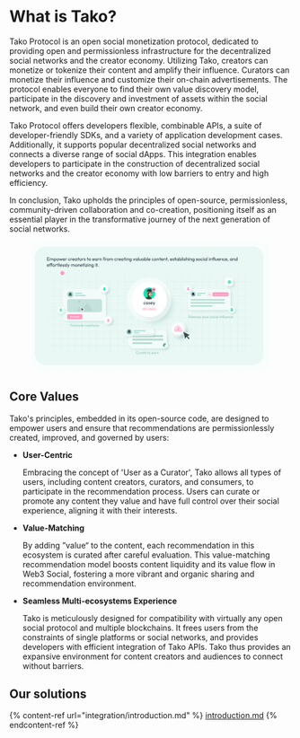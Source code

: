 # What is Tako?

Tako Protocol is an open social monetization protocol, dedicated to providing open and permissionless infrastructure for the decentralized social networks and the creator economy. Utilizing Tako, creators can monetize or tokenize their content and amplify their influence. Curators can monetize their influence and customize their on-chain advertisements. The protocol enables everyone to find their own value discovery model, participate in the discovery and investment of assets within the social network, and even build their own creator economy.

Tako Protocol offers developers flexible, combinable APIs, a suite of developer-friendly SDKs, and a variety of application development cases. Additionally, it supports popular decentralized social networks and connects a diverse range of social dApps. This integration enables developers to participate in the construction of decentralized social networks and the creator economy with low barriers to entry and high efficiency.

In conclusion, Tako upholds the principles of open-source, permissionless, community-driven collaboration and co-creation, positioning itself as an essential player in the transformative journey of the next generation of social networks.

<figure><img src=".gitbook/assets/whatistako (1).png" alt=""><figcaption></figcaption></figure>

## Core Values

Tako's principles, embedded in its open-source code, are designed to empower users and ensure that recommendations are permissionlessly created, improved, and governed by users:

*   **User-Centric**

    Embracing the concept of 'User as a Curator', Tako allows all types of users, including content creators, curators, and consumers, to participate in the recommendation process. Users can curate or promote any content they value and have full control over their social experience, aligning it with their interests.
*   **Value-Matching**

    By adding ”value“ to the content, each recommendation in this ecosystem is curated after careful evaluation. This value-matching recommendation model boosts content liquidity and its value flow in Web3 Social, fostering a more vibrant and organic sharing and recommendation environment.
*   **Seamless Multi-ecosystems Experience**

    Tako is meticulously designed for compatibility with virtually any open social protocol and multiple blockchains. It frees users from the constraints of single platforms or social networks, and provides developers with efficient integration of Tako APIs. Tako thus provides an expansive environment for content creators and audiences to connect without barriers.

## **Our solutions**

{% content-ref url="integration/introduction.md" %}
[introduction.md](integration/introduction.md)
{% endcontent-ref %}
